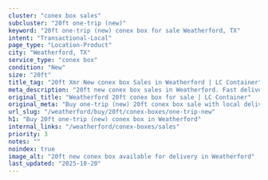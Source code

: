 ```yaml
---
cluster: "conex box sales"
subcluster: "20ft one-trip (new)"
keyword: "20ft one-trip (new) conex box for sale Weatherford, TX"
intent: "Transactional-Local"
page_type: "Location-Product"
city: "Weatherford, TX"
service_type: "conex box"
condition: "New"
size: "20ft"
title_tag: "20ft Xmr New conex box Sales in Weatherford | LC Container"
meta_description: "20ft new conex box sales in Weatherford. Fast delivery, competitive pricing. Serving conex boxes area. Quote ID: SO6. Call (214) 524-4168 for your free quote today."
original_title: "Weatherford 20ft conex box for sale | LC Container"
original_meta: "Buy one-trip (new) 20ft conex box sale with local delivery in Weatherford, TX. LC Container — local Since 2003. Request a fast quote today."
url_slug: "/weatherford/buy/20ft/conex-boxes/one-trip-new"
h1: "Buy 20ft one-trip (new) conex box in Weatherford"
internal_links: "/weatherford/conex-boxes/sales"
priority: 3
notes: ""
noindex: true
image_alt: "20ft new conex box available for delivery in Weatherford"
last_updated: "2025-10-20"
---
```


<!-- TODO: Add unique city/inventory copy, images, and internal links here. -->
